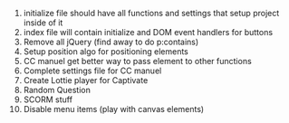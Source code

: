 1. initialize file should have all functions and settings that setup project inside of it
2. index file will contain initialize and DOM event handlers for buttons
3. Remove all jQuery (find away to do p:contains)
4. Setup position algo for positioning elements
5. CC manuel get better way to pass element to other functions
6. Complete settings file for CC manuel
7. Create Lottie player for Captivate
8. Random Question
9. SCORM stuff
10. Disable menu items (play with canvas elements)
